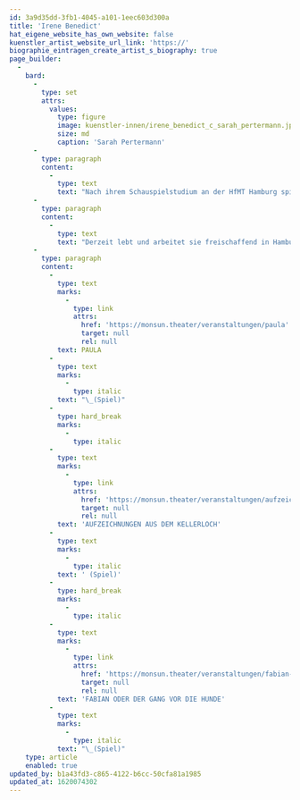 ```yaml
---
id: 3a9d35dd-3fb1-4045-a101-1eec603d300a
title: 'Irene Benedict'
hat_eigene_website_has_own_website: false
kuenstler_artist_website_url_link: 'https://'
biographie_eintragen_create_artist_s_biography: true
page_builder:
  -
    bard:
      -
        type: set
        attrs:
          values:
            type: figure
            image: kuenstler-innen/irene_benedict_c_sarah_pertermann.jpg
            size: md
            caption: 'Sarah Pertermann'
      -
        type: paragraph
        content:
          -
            type: text
            text: "Nach ihrem Schauspielstudium an der HfMT Hamburg spielt Irene Benedict in verschiedenen Produktionen u.a. am Schauspielhaus Hamburg, Kampnagel, Lichthoftheater und beim Theaterfestival „Steirischer Hebst“ in Graz. Von 2016 bis 2018 ist sie im Ensemble des Schlosstheater Celle engagiert.\_"
      -
        type: paragraph
        content:
          -
            type: text
            text: "Derzeit lebt und arbeitet sie freischaffend in Hamburg als Schauspielerin und Theaterpädagogin.\_"
      -
        type: paragraph
        content:
          -
            type: text
            marks:
              -
                type: link
                attrs:
                  href: 'https://monsun.theater/veranstaltungen/paula'
                  target: null
                  rel: null
            text: PAULA
          -
            type: text
            marks:
              -
                type: italic
            text: "\_(Spiel)"
          -
            type: hard_break
            marks:
              -
                type: italic
          -
            type: text
            marks:
              -
                type: link
                attrs:
                  href: 'https://monsun.theater/veranstaltungen/aufzeichnungen-aus-dem-kellerloch'
                  target: null
                  rel: null
            text: 'AUFZEICHNUNGEN AUS DEM KELLERLOCH'
          -
            type: text
            marks:
              -
                type: italic
            text: ' (Spiel)'
          -
            type: hard_break
            marks:
              -
                type: italic
          -
            type: text
            marks:
              -
                type: link
                attrs:
                  href: 'https://monsun.theater/veranstaltungen/fabian-oder-der-gang-vor-die-hunde'
                  target: null
                  rel: null
            text: 'FABIAN ODER DER GANG VOR DIE HUNDE'
          -
            type: text
            marks:
              -
                type: italic
            text: "\_(Spiel)"
    type: article
    enabled: true
updated_by: b1a43fd3-c865-4122-b6cc-50cfa81a1985
updated_at: 1620074302
---
```

